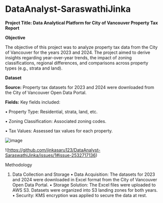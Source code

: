 # DataAnalyst-SaraswathiJinka

**Project Title: Data Analytical Platform for City of Vancouver Property Tax Report**

**Objective**

The objective of this project was to analyze property tax data from the City of Vancouver for the years 2023 and 2024. The project aimed to derive insights regarding year-over-year trends, the impact of zoning classifications, regional differences, and comparisons across property types (e.g., strata and land).

**Dataset**

**Source:** Property tax datasets for 2023 and 2024 were downloaded from the City of Vancouver Open Data Portal.

**Fields:** Key fields included:
    
   •  Property Type: Residential, strata, land, etc.
    
   •  Zoning Classification: Associated zoning codes.
    
   •  Tax Values: Assessed tax values for each property.

   ![image](https://github.com/user-attachments/assets/58a7b5d6-fc15-4032-ba12-2f5fc157c562)


   !(https://github.com/jinkasaru123/DataAnalyst-SaraswathiJinka/issues/1#issue-2532717136)
    
Methodology

1. Data Collection and Storage
•	Data Acquisition: The datasets for 2023 and 2024 were downloaded in Excel format from the City of Vancouver Open Data Portal.
•	Storage Solution: 
    The Excel files were uploaded to AWS S3.
    Datasets were organized into S3 landing zones for both years.
•	Security: KMS encryption was applied to secure the data at rest.



